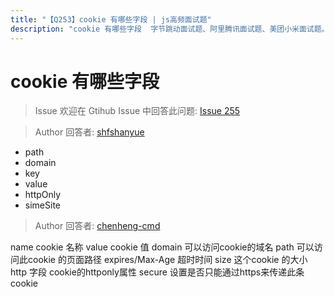 ```yaml
---
title: "【Q253】cookie 有哪些字段 | js高频面试题"
description: "cookie 有哪些字段  字节跳动面试题、阿里腾讯面试题、美团小米面试题。"
---
```


# cookie 有哪些字段

> Issue
> 欢迎在 Gtihub Issue 中回答此问题: [Issue 255](https://github.com/shfshanyue/Daily-Question/issues/255)

> Author
> 回答者: [shfshanyue](https://github.com/shfshanyue)

- path
- domain
- key
- value
- httpOnly
- simeSite

> Author
> 回答者: [chenheng-cmd](https://github.com/chenheng-cmd)

name cookie 名称
value cookie 值
domain 可以访问cookie的域名
path 可以访问此cookie 的页面路径
expires/Max-Age 超时时间
size 这个cookie 的大小
http 字段 cookie的httponly属性
secure 设置是否只能通过https来传递此条cookie
